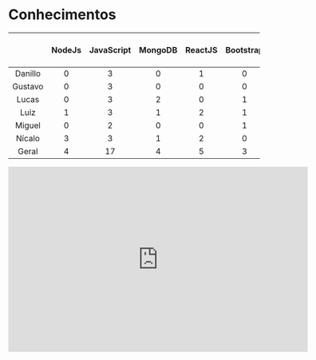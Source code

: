 # Conhecimentos
||NodeJs|JavaScript|MongoDB|ReactJS|Bootstrap|CSS|HTML|Docker|Git|Estratégia ágil|_Score do Membro_|
|:---:|:---:|:---:|:---:|:---:|:---:|:---:|:---:|:---:|:---:|:---:|:---:|
|Danillo|0|3|0|1|0|4|1|0|4|2|15|
|Gustavo|0|3|0|0|0|4|4|0|3|2|16|
|Lucas|0|3|2|0|1|4|4|0|4|4|22|
|Luiz|1|3|1|2|1|2|2|1|4|4|21|
|Miguel|0|2|0|0|1|3|3|1|3|4|17|
|Nícalo|3|3|1|2|0|1|3|0|2|4|19|
|Geral|4|17|4|5|3|18|17|2|20|20||

<iframe width="600" height="371" seamless frameborder="0" scrolling="no" src="https://docs.google.com/spreadsheets/d/e/2PACX-1vQ3Ip4WPvsS8QuR5eWcpLOPBcGsNFUXXG9gVXwei4rKu_ecob8kjDY488sGnxvs5nUJfG0JJRmhEGTu/pubchart?oid=869048262&amp;format=interactive"></iframe>